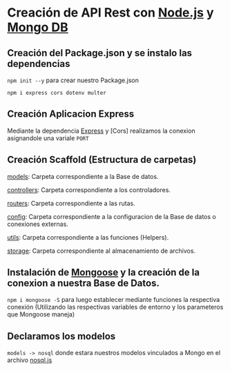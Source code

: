 # Creación de API Rest con [Node.js](https://nodejs.org/es/) y [Mongo DB](https://www.mongodb.com/)

## Creación del Package.json y se instalo las dependencias

`npm init --y` para crear nuestro Package.json

`npm i express cors dotenv multer`

## Creación Aplicacion Express

Mediante la dependencia [Express](http://expressjs.com/) y [Cors] realizamos la conexion asignandole una variale `PORT`

## Creación Scaffold (Estructura de carpetas)

[models](https://github.com/kvto/API/tree/main/models): Carpeta correspondiente a la Base de datos.

[controllers](https://github.com/kvto/API/tree/main/controllers): Carpeta correspondiente a los controladores.

[routers](https://github.com/kvto/API/tree/main/routes): Carpeta correspondiente a las rutas.

[config](https://github.com/kvto/API/tree/main/config): Carpeta correspondiente a la configuracion de la Base de datos o conexiones externas.

[utils](https://github.com/kvto/API/tree/main/utils): Carpeta correspondiente a las funciones (Helpers).

[storage](https://github.com/kvto/API/tree/main/storage): Carpeta correspondiente al almacenamiento de archivos.

## Instalación de [Mongoose](https://mongoosejs.com/) y la creación de la conexion a nuestra Base de Datos.

`npm i mongoose -S` para luego establecer mediante funciones la respectiva conexión (Utilizando las respectivas variables de entorno y los parameteros que Mongoose maneja)

## Declaramos los modelos 

`models -> nosql` donde estara nuestros modelos vinculados a Mongo en el archivo [nosql.js](https://github.com/kvto/API/tree/main/models/nosql)

